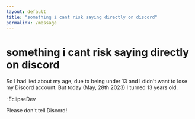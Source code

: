 ```yaml
---
layout: default
title: "something i cant risk saying directly on discord"
permalink: /message
---
```


# something i cant risk saying directly on discord
So I had lied about my age, due to being under 13 and I didn't want to lose my Discord account.
But today (May, 28th 2023) I turned 13 years old. 

-EclipseDev

Please don't tell Discord!